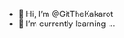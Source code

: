 - 👋 Hi, I’m @GitTheKakarot
- 🌱 I’m currently learning ...


<!---
GitTheKakarot/GitTheKakarot is a ✨ special ✨ repository because its `README.md` (this file) appears on your GitHub profile.
You can click the Preview link to take a look at your changes.
--->
